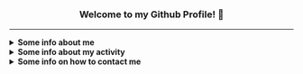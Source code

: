 <h3 align="center">Welcome to my Github Profile! 👋</h3>

***

<details><summary><strong>Some info about me</strong></summary><p>

- 🙋‍♂️ My name is **Uladzislau** *(Владислав)*
-  🎂 I'm **19** years old
   - 📆 I celebrate my birthday on **June 22**
- 🏠 I'm currently living in **Homiel, Belarus** *(My hometown)*
  <!-- - 🚄 I dream of moving somewhere (I guess not for now 😒)-->
- 🏫 I am currently studying at **Francisk Skorina Homiel State University**
  - **Faculty:** Mathematics and Programming Technologies
  - **Specialty:** Applied Informatics
  - Enrolled in **full-time** training
- 🗣 My primary language is **Russian**, but in most cases, I'm trying to use **English** *(Approximate level: B1)*
- 💕 I am very passionate about **music** and **mobile photography**, as well as **creating beautiful interfaces** and **interesting projects**
- 👨‍🎓 Got the **Github Student Developer Pack** on **October 1, 2020**
- 💻 Using **MacBook Pro 13" 2020 (M1 - 16/512)**

</p></details>

<details><summary><strong>Some info about my activity</strong></summary><p>

- 📚 I'm currently learning:
  - **JavaScript**
  - **JavaScript Things:**
    - **TypeScript**
    - **Node.js/React/Svelte/Next.js**
- ❌ I've currently stop learning:
   - **C#/Ruby**
- 🏆 I've currently finished learning:
   - **[Basics] C/C++/Java/Go/Pascal/SQL/Python/JavaScript**
- 🚧 I've contributed in:
   - [**javascript-tutorial/ru.javascript.info**](https://github.com/javascript-tutorial/ru.javascript.info/pulls?q=is%3Apr+author%3ASecondThundeR)
   - [**archlinux/archinstall**](https://github.com/archlinux/archinstall/pulls?q=is%3Apr+author%3ASecondThundeR)
   - [**Catogram/Catogram**](https://github.com/Catogram/Catogram/pulls?q=is%3Apr+author%3ASecondThundeR)
   - [**eritislami/evobot**](https://github.com/eritislami/evobot/pulls?q=is%3Apr+author%3ASecondThundeR)
   - [**MicrosoftDocs/windows-uwp**](https://github.com/MicrosoftDocs/windows-uwp/pulls?q=is%3Apr+author%3ASecondThundeR)
   - [**virae/brands-in-russia**](https://github.com/virae/brands-in-russia/pulls?q=is%3Apr+author%3ASecondThundeR)
   - [**shikimori/shikimori**](https://github.com/shikimori/shikimori/pulls?q=is%3Apr+author%3ASecondThundeR)
   - [**aiogram/aiogram**](https://github.com/aiogram/aiogram/pulls?q=is%3Apr+author%3ASecondThundeR)
   - [**VKCOM/VKUI**](https://github.com/VKCOM/VKUI/pulls?q=is%3Apr+author%3ASecondThundeR)
   - [**ItzNeviKat/vkma-template**](https://github.com/ItzNeviKat/vkma-template/pulls?q=is%3Apr+author%3ASecondThundeR)
   - [**ItzNeviKat/router**](https://github.com/ItzNeviKat/router/pulls?q=is%3Apr+author%3ASecondThundeR)
- 🛠 I've been working on such projects:
  - **Dropped Projects:**
     - [***Scroball X***](https://github.com/SecondThundeR/Scroball-X) — Fork of [Scroball](https://github.com/peterjosling/scroball) by Peter Josling, where I made some changes to provide Google-like Material UI, Adless UX, Dark Theme, and many other visual improvements
       - Status: **Archived** 
     - [***Ghosty***](https://github.com/SecondThundeR/ghosty) — Some random bot for Discord which was created just for fun and for some educational purposes
       - Status: **Archivied**
     - [***SpotiChecker***](https://github.com/SecondThundeR/spotichecker) - A Python script to check for unavailable tracks in the "Liked Songs" section
       - Status: **Archived**
  - **Main Projects:**
     - [***DokiDoki-RenPy***](https://github.com/SecondThundeR/DokiDoki-RenPy) — Decompiled code of Original Doki Doki Literature Club *(non-Plus version)* for internal use in RenPy Launcher, e.g. modification or self-learning
       - Status: **Not maintained**
     - [**Project Aether**](https://github.com/SecondThundeR/secondthunder.github.io) — My personal [landing page](https://secondthunder.github.io). Written with Astro
     - [**Shikithon**](https://github.com/SecondThundeR/shikithon) - Yet another Python wrapper for Shikimori API
     - [**svelte-vite-tailwind**](https://github.com/SecondThundeR/svelte-vite-tailwind) - Simple template for using Svelte + Tailwind with Vite
     - [**anya-bot-ts**](https://github.com/SecondThundeR/anya-bot-ts) - A simple TypeScript bot for auto-deleting Telegram premium stickers based on grammY library
     - [**doesHaveBottleForVentura**](https://github.com/SecondThundeR/doesHaveBottleForVentura) - Python script for checking if your current installed Homebrew formulae have bottles with support for macOS Ventura
  - **Figma Projects:**
    - [***OrbitReader***](https://www.figma.com/file/GsnLhc0IVJnofPt6yw3JZW/Orbit) - A quick sketch for one unreleased app
      - Status: **Archived**
    - [***Project Delta***](https://www.figma.com/file/Sk8zK5CWB7XjqRE0Uq5T04/Project-Delta) - Sketch and ideas for interesting player design
      - Status: **Archivied**
    - [***Telegram Contest Work***](https://www.figma.com/file/9wgUy3OaqY1Tloz4jtCIuU/Telegram-Contest-(SecondThundeR)) - My work for the [July contest for Designers](https://contest.com/docs/android-design-21) from the Telegram team
      - Status: **Finished**
      - Place: **4th** *(1000$)*
    - [***Unigram Redesign Contest***](https://www.figma.com/file/Ei6xUhhDvAshU06PAtGO1P/Codename-Micagram-(Unigram-Redesign)?node-id=178%3A100150&viewport=394%2C48%2C0.87) - My work for the [January contest for Designers](https://contest.com/win11-design) from the Telegram team
      - Status: **Finished**
      - Place: **2th** *(2000$)*

</p></details>

<details><summary><strong>Some info on how to contact me</strong></summary><p>

- 🌍 Here are several sites where you can follow me:
  - **[VK](https://vk.com/secondthunder)**
  - **[Twitter](https://twitter.com/scndthndr)**
  - **[Instagram](https://instagram.com/AwayFromGalaxy)**
  - **[Last.fm](https://last.fm/user/AwayFromGalaxy)**
  - **[Spotify](https://open.spotify.com/user/secondthunder)**
  - **[Code::Stats](https://codestats.net/users/AwayFromGalaxy)**
  - **[Shikimori](https://shikimori.one/SecondThundeR)**
  - **[Discord](https://discord.com/users/156081219866591232)** *(If link isn't working: SecondThundeR#4467)*

- 📫 The best way you can reach me:
  - ✈ **[Telegram](https://t.me/secondthunder)** or via 📧 **Email** - awayfromgalaxy@gmail.com
  - 🕖 My active time: **12 A.M. - 10 P.M.** *(UTC+3)*

</p></details>

<!-- Commented lines -->
<!-- - 🌱 I want to learn in the future: -->
<!-- - ⌛ I've currently set on hold -->
